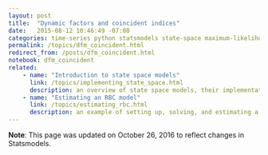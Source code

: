 ```yaml
---
layout: post
title:  "Dynamic factors and coincident indices"
date:   2015-08-12 10:46:49 -07:00
categories: time-series python statsmodels state-space maximum-likelihood dynamic-factors
permalink: /topics/dfm_coincident.html
redirect_from: /posts/dfm_coincident.html
notebook: dfm_coincident
related:
    - name: "Introduction to state space models"
      link: /topics/implementing_state_space.html
      description: an overview of state space models, their implementation in Python, and provides example code to estimate simple ARMA models.
    - name: "Estimating an RBC model"
      link: /topics/estimating_rbc.html
      description: an example of setting up, solving, and estimating a simple RBC model using the `statespace` library in Statsmodels
---
```


**Note**: This page was updated on October 26, 2016 to reflect changes in Statsmodels.

